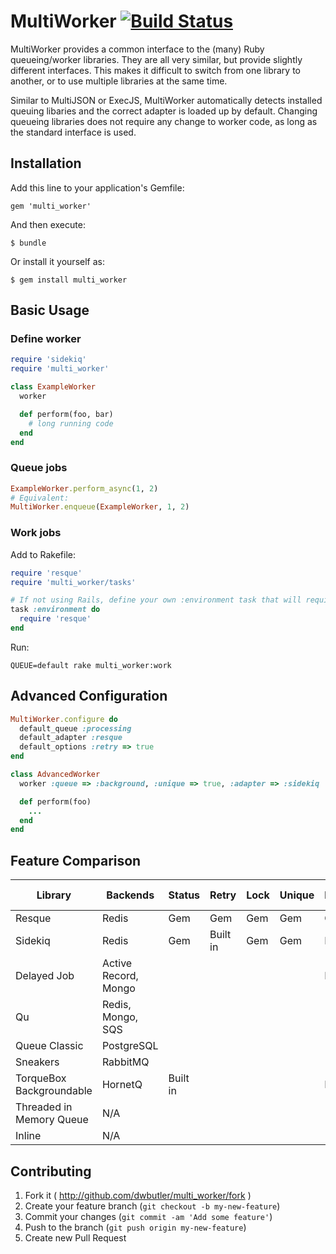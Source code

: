 # MultiWorker [![Build Status](https://travis-ci.org/dwbutler/multi_worker.png?branch=master)](https://travis-ci.org/dwbutler/multi_worker)

MultiWorker provides a common interface to the (many) Ruby queueing/worker libraries.
They are all very similar, but provide slightly different interfaces. This makes it difficult
to switch from one library to another, or to use multiple libraries at the same time.

Similar to MultiJSON or ExecJS, MultiWorker automatically detects installed queuing libaries
and the correct adapter is loaded up by default. Changing queueing libraries does not require
any change to worker code, as long as the standard interface is used.

## Installation

Add this line to your application's Gemfile:

    gem 'multi_worker'

And then execute:

    $ bundle

Or install it yourself as:

    $ gem install multi_worker

## Basic Usage

### Define worker

```ruby
require 'sidekiq'
require 'multi_worker'

class ExampleWorker
  worker

  def perform(foo, bar)
    # long running code
  end
end
```

### Queue jobs

```ruby
ExampleWorker.perform_async(1, 2)
# Equivalent:
MultiWorker.enqueue(ExampleWorker, 1, 2)
```

### Work jobs

Add to Rakefile:
```ruby
require 'resque'
require 'multi_worker/tasks'

# If not using Rails, define your own :environment task that will require dependencies
task :environment do
  require 'resque'
end
```

Run:

```
QUEUE=default rake multi_worker:work
```

## Advanced Configuration

```ruby
MultiWorker.configure do
  default_queue :processing
  default_adapter :resque
  default_options :retry => true
end

class AdvancedWorker
  worker :queue => :background, :unique => true, :adapter => :sidekiq

  def perform(foo)
    ...
  end
end
```

## Feature Comparison

| Library                  | Backends             | Status   | Retry    | Lock | Unique | Delayed  | Rake Task | Inline |
|--------------------------|----------------------|----------|----------|------|--------|----------|-----------|--------|
| Resque                   | Redis                | Gem      | Gem      | Gem  | Gem    | Gem      | ✓         | ✓      |
| Sidekiq                  | Redis                | Gem      | Built in | Gem  | Gem    | Built in | X         | ✓      |
| Delayed Job              | Active Record, Mongo |          |          |      |        | Built in | ✓         | ✓      |
| Qu                       | Redis, Mongo, SQS    |          |          |      |        |          | ✓         | ✓      |
| Queue Classic            | PostgreSQL           |          |          |      |        |          | ✓         | X      |
| Sneakers                 | RabbitMQ             |          |          |      |        |          | X         | X      |
| TorqueBox Backgroundable | HornetQ              | Built in |          |      |        | Built in | X         | X      |
| Threaded in Memory Queue | N/A                  |          |          |      |        |          | N/A       | ✓      |
| Inline                   | N/A                  |          |          |      |        |          | N/A       | ✓      |

## Contributing

1. Fork it ( http://github.com/dwbutler/multi_worker/fork )
2. Create your feature branch (`git checkout -b my-new-feature`)
3. Commit your changes (`git commit -am 'Add some feature'`)
4. Push to the branch (`git push origin my-new-feature`)
5. Create new Pull Request
